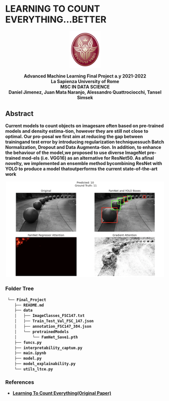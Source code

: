 # LEARNING TO COUNT EVERYTHING...BETTER

<p align="center">
<img src=https://github.com/AMLSapienza/Final_Project/blob/main/data/sapienza_logo.jpg width="100"/>
 </p>
  
  <p align="center">
  <b>Advanced Machine Learning Final Project a.y 2021-2022<br />
La Sapienza University of Rome <br />
MSC IN DATA SCIENCE<b>  <br />
Daniel Jimenez, Juan Mata Naranjo, Alessandro Quattrociocchi, Tansel Simsek<b> <br />
</p>
  
  

## Abstract
Current models to count objects on imagesare often based on pre-trained models and density estima-tion, however they are still not close to optimal. Our pro-posal we first aim at reducing the gap between trainingand test error by introducing regularization techniquessuch Batch Normalization, Dropout and Data Augmenta-tion. In addition, to enhance the behaviour of the model,we proposed to use diverse ImageNet pre-trained mod-els (i.e. VGG16) as an alternative for ResNet50. As afinal novelty, we implemented an ensemble method bycombining ResNet with YOLO to produce a model thatoutperforms the current state-of-the-art work

  

  
  
  
  
<p align="center">
<img src="https://github.com/AMLSapienza/Final_Project/blob/main/data/img_show.png" width="500"/ >
</p>
   
### Folder Tree
```bash
 └── Final_Project
    ├── README.md
    ├── data
    │   ├── ImageClasses_FSC147.txt
    │   ├── Train_Test_Val_FSC_147.json
    │   ├── annotation_FSC147_384.json
    │   └── pretrainedModels
    │       └── FamNet_Save1.pth
    ├── funcs.py
    ├── interpretability_captum.py
    ├── main.ipynb
    ├── model.py
    ├── model_explainability.py
    └── utils_ltce.py
```

### References
- [Learning To Count Everything(Original Paper)](https://openaccess.thecvf.com/content/CVPR2021/papers/Ranjan_Learning_To_Count_Everything_CVPR_2021_paper.pdf)


